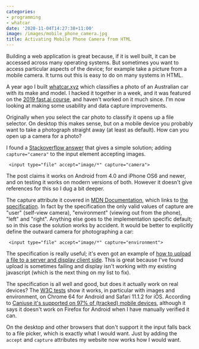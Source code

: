 ```yaml
---
categories:
- programming
- whatcar
date: '2020-11-04T14:27:38+11:00'
image: /images/mobile_phone_camera.jpg
title: Activating Mobile Phone Camera from HTML
---
```


Building a web application is great because, if it is well built, it can be accessed across many operating systems.
But sometimes you want to access particular aspects of the device; for example take a picture from a mobile camera.
It turns out this is easy to do on many systems in HTML.

A year ago I built [whatcar.xyz](http://www.whatcar.xyz) which classifies a photo of an Australian car with its make and model.
I hacked it together in a week, and it was featured on the [2019 fast.ai course](https://youtu.be/MpZxV6DVsmM?t=238), and haven't worked on it much since.
I'm now looking at making some usability and data capture improvements.

Originally when you select the car photo to classify it opens up a file selector.
On desktop this makes sense, but on a mobile device you probably want to take a photograph straight away (at least as default).
How can you open up a camera for a photo?

I found a [Stackoverflow answer](https://stackoverflow.com/a/44264339) that gives a simple solution; adding `capture="camera"` to the input element accepting images.

     <input type="file" accept="image/*" capture="camera">

The post claims it works on Android from 4.0 and iPhone OS6 and newer, and on testing it works on modern versions of both.
However it doesn't give references for this so I dug a bit deeper.

The capture attribute it covered in [MDN Documentation](https://developer.mozilla.org/en-US/docs/Web/HTML/Attributes/capture), which links to [the specification](https://w3c.github.io/html-media-capture/#the-capture-attribute).
In fact by the specification the only valid values of capture are "user" (self-view camera), "environment" (viewing out from the phone), "left" and "right".
Anything else goes to the implementation specific default; so in this case the solution works by accident.
It would be better to explicitly define the outward camera for photographing a car:

     <input type="file" accept="image/*" capture="environment">
     
The specification is really useful; it's even got an example of [how to upload a file to a server and display client side](https://w3c.github.io/html-media-capture/#example-5).
This is great because I've found upload is sometimes failing and display isn't working with my existing javascript (which is the next thing on my list to fix).

The specification is all well and good, but does it actually work on real devices?
The [W3C tests](https://w3c.github.io/test-results/html-media-capture/all.html) show it works, in particular with images and environment, on Chrome 64 for Android and Safari 11.1.2 for iOS.
According to [Caniuse it's supported on 97% of (tracked) mobile devices](https://caniuse.com/?search=htmlmediacapture), although it says it doesn't work on Firefox for Android when I have manually verified it can.

On the desktop and other browsers that don't support it the input falls back to a file picker, which is exactly what I would want.
Just by adding the `accept` and `capture` attributes my website now works how I would want.